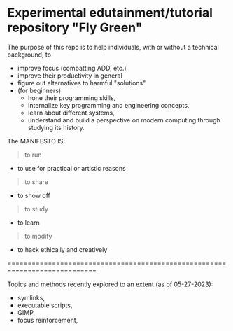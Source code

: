 # Experimental edutainment/tutorial repository "Fly Green"

The purpose of this repo is to help individuals, with or
without a technical background, to
- improve focus (combatting ADD, etc.)
- improve their productivity in general 
- figure out alternatives to harmful "solutions"
- (for beginners)
  - hone their programming skills,
  - internalize key programming and engineering concepts,
  - learn about different systems,
  - understand and build a perspective on modern computing
     through studying its history. 



The MANIFESTO IS:

> to run
  - to use for practical or artistic reasons
> to share
  - to show off
> to study
  - to learn
> to modify
  - to hack ethically and creatively

============================================================================

Topics and methods recently explored to an extent (as of 05-27-2023):

- symlinks,
- executable scripts,
- GIMP,
- focus reinforcement, 

